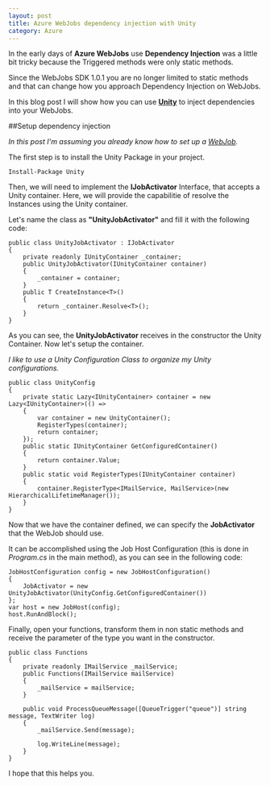 ```yaml
---
layout: post
title: Azure WebJobs dependency injection with Unity 
category: Azure
---
```


In the early days of **Azure WebJobs** use **Dependency Injection** was a little bit tricky because the Triggered methods were only static methods.

Since the WebJobs SDK 1.0.1 you are no longer limited to static methods and that can change how you approach Dependency Injection on WebJobs.

In this blog post I will show how you can use **[Unity](https://github.com/unitycontainer/unity)** to inject dependencies into your WebJobs.

<!--excerpt-->

##Setup dependency injection

*In this post I'm assuming you already know how to set up a [WebJob](https://azure.microsoft.com/en-gb/documentation/articles/websites-dotnet-webjobs-sdk-get-started/).*

The first step is to install the Unity Package in your project.

	Install-Package Unity


Then, we will need to implement the **IJobActivator** Interface, that accepts a Unity container. Here, we will provide the capabilitie of resolve the Instances using the Unity container.

Let's name the class as **"UnityJobActivator"** and fill it with the following code:


	public class UnityJobActivator : IJobActivator
	{
		private readonly IUnityContainer _container;
		public UnityJobActivator(IUnityContainer container)
		{
			_container = container;
		}
		public T CreateInstance<T>()
		{
			return _container.Resolve<T>();
		}
	}



As you can see, the **UnityJobActivator** receives in the constructor the Unity Container. Now let's setup the container.

*I like to use a Unity Configuration Class to organize my Unity configurations.*

	public class UnityConfig
	{
		private static Lazy<IUnityContainer> container = new Lazy<IUnityContainer>(() =>
		{
			var container = new UnityContainer();
			RegisterTypes(container);
			return container;
		});
		public static IUnityContainer GetConfiguredContainer()
		{
			return container.Value;
		}
		public static void RegisterTypes(IUnityContainer container)
		{
			container.RegisterType<IMailService, MailService>(new HierarchicalLifetimeManager());
		}
	}

Now that we have the container defined, we can specify the **JobActivator** that the WebJob should use. 

It can be accomplished using the Job Host Configuration (this is done in *Program.cs* in the main method), as you can see in the following code:

	JobHostConfiguration config = new JobHostConfiguration()
	{
		JobActivator = new UnityJobActivator(UnityConfig.GetConfiguredContainer())
	};
	var host = new JobHost(config);
	host.RunAndBlock();


Finally, open your functions, transform them in non static methods and receive the parameter of the type you want in the constructor.

	public class Functions
	{
		private readonly IMailService _mailService;
		public Functions(IMailService mailService)
		{
			_mailService = mailService;
		}
		
		public void ProcessQueueMessage([QueueTrigger("queue")] string message, TextWriter log)
		{
			_mailService.Send(message);

			log.WriteLine(message);
		}
	}


I hope that this helps you. 